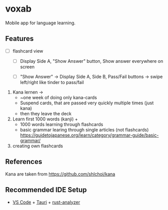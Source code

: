 # voxab

Mobile app for language learning.

## Features

- [ ] flashcard view
    - [ ] Display Side A, "Show Answer" button, Show answer everywhere on screen
    - [ ] "Show Answer" -> Display Side A, Side B, Pass/Fail buttons -> swipe left/right like tinder to pass/fail


1. Kana lernen -> 
    - ~one week of doing only kana-cards
    - Suspend cards, that are passed very quickly multiple times (just kana)
    - then they leave the deck
2. Learn first 1000 words (kanji) + 
    - 1000 words learning through flashcards
    - basic grammar learing through single articles (not flashcards) https://guidetojapanese.org/learn/category/grammar-guide/basic-grammar/
3. creating own flashcards


## References

Kana are taken from https://github.com/shlchoi/kana


## Recommended IDE Setup

- [VS Code](https://code.visualstudio.com/) + [Tauri](https://marketplace.visualstudio.com/items?itemName=tauri-apps.tauri-vscode) + [rust-analyzer](https://marketplace.visualstudio.com/items?itemName=rust-lang.rust-analyzer)
